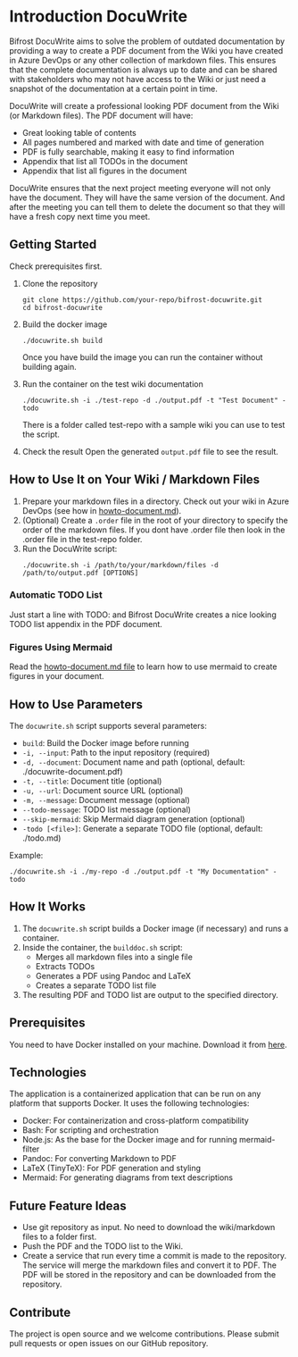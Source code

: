 # Introduction DocuWrite

Bifrost DocuWrite aims to solve the problem of outdated documentation by providing a way to create a PDF document from the Wiki you have created in Azure DevOps or any other collection of markdown files.
This ensures that the complete documentation is always up to date and can be shared with stakeholders who may not have access to the Wiki or just need a snapshot of the documentation at a certain point in time.

DocuWrite will create a professional looking PDF document from the Wiki (or Markdown files). The PDF document will have:


* Great looking table of contents
* All pages numbered and marked with date and time of generation
* PDF is fully searchable, making it easy to find information
* Appendix that list all TODOs in the document
* Appendix that list all figures in the document

DocuWrite ensures that the next project meeting everyone will not only have the document. They will have the same version of the document. And after the meeting you can tell them to delete the document so that they will have a fresh copy next time you meet.

## Getting Started

Check prerequisites first.

1) Clone the repository
   ```
   git clone https://github.com/your-repo/bifrost-docuwrite.git
   cd bifrost-docuwrite
   ```

2) Build the docker image
   ```
   ./docuwrite.sh build
   ```
    Once you have build the image you can run the container without building again.

3) Run the container on the test wiki documentation
   ```
   ./docuwrite.sh -i ./test-repo -d ./output.pdf -t "Test Document" -todo
   ```
    There is a folder called test-repo with a sample wiki you can use to test the script.

4) Check the result
   Open the generated `output.pdf` file to see the result.

## How to Use It on Your Wiki / Markdown Files

1. Prepare your markdown files in a directory.
    Check out your wiki in Azure DevOps (see how in [howto-document.md](./howto-document.md)).
2. (Optional) Create a `.order` file in the root of your directory to specify the order of the markdown files. If you dont have .order file then look in the .order file in the test-repo folder.
3. Run the DocuWrite script:
   ```
   ./docuwrite.sh -i /path/to/your/markdown/files -d /path/to/output.pdf [OPTIONS]
   ```

### Automatic TODO List

Just start a line with TODO: and Bifrost DocuWrite creates a nice looking TODO list appendix in the PDF document.

### Figures Using Mermaid

Read the [howto-document.md file](./howto-document.md) to learn how to use mermaid to create figures in your document.

## How to Use Parameters

The `docuwrite.sh` script supports several parameters:

- `build`: Build the Docker image before running
- `-i, --input`: Path to the input repository (required)
- `-d, --document`: Document name and path (optional, default: ./docuwrite-document.pdf)
- `-t, --title`: Document title (optional)
- `-u, --url`: Document source URL (optional)
- `-m, --message`: Document message (optional)
- `--todo-message`: TODO list message (optional)
- `--skip-mermaid`: Skip Mermaid diagram generation (optional)
- `-todo [<file>]`: Generate a separate TODO file (optional, default: ./todo.md)

Example:
```
./docuwrite.sh -i ./my-repo -d ./output.pdf -t "My Documentation" -todo
```

## How It Works

1. The `docuwrite.sh` script builds a Docker image (if necessary) and runs a container.
2. Inside the container, the `builddoc.sh` script:
   - Merges all markdown files into a single file
   - Extracts TODOs
   - Generates a PDF using Pandoc and LaTeX
   - Creates a separate TODO list file
3. The resulting PDF and TODO list are output to the specified directory.

## Prerequisites

You need to have Docker installed on your machine. Download it from [here](https://www.docker.com/products/docker-desktop/).

## Technologies

The application is a containerized application that can be run on any platform that supports Docker.
It uses the following technologies:

- Docker: For containerization and cross-platform compatibility
- Bash: For scripting and orchestration
- Node.js: As the base for the Docker image and for running mermaid-filter
- Pandoc: For converting Markdown to PDF
- LaTeX (TinyTeX): For PDF generation and styling
- Mermaid: For generating diagrams from text descriptions

## Future Feature Ideas

* Use git repository as input. No need to download the wiki/markdown files to a folder first.
* Push the PDF and the TODO list to the Wiki.
* Create a service that run every time a commit is made to the repository. The service will merge the markdown files and convert it to PDF. The PDF will be stored in the repository and can be downloaded from the repository.

## Contribute

The project is open source and we welcome contributions. Please submit pull requests or open issues on our GitHub repository.
